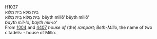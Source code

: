 H1037  
בּית מלּא בּית מלּוא  
בֵּיתּ מִלּוֹא בֵּיתּ מִלּוֹא ‎ bêyth millô‘ bêyth millô‘  
*bayth* *mil-lo,* *bayth* *mil-lo‘*  
From [1004](h1004) and [4407](h4407) *house* *of* (the) *rampart*;
*Beth-Millo*, the name of two citadels: - house of Millo.  
